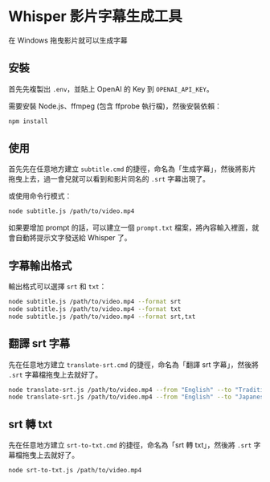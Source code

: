 # Whisper 影片字幕生成工具

在 Windows 拖曳影片就可以生成字幕

## 安裝

首先先複製出 `.env`，並貼上 OpenAI 的 Key 到 `OPENAI_API_KEY`。

需要安裝 Node.js、ffmpeg (包含 ffprobe 執行檔)，然後安裝依賴：

```bash
npm install
```

## 使用

首先先在任意地方建立 `subtitle.cmd` 的捷徑，命名為「生成字幕」，然後將影片拖曳上去，過一會兒就可以看到和影片同名的 `.srt` 字幕出現了。

或使用命令行模式：

```bash
node subtitle.js /path/to/video.mp4
```

如果要增加 prompt 的話，可以建立一個 `prompt.txt` 檔案，將內容輸入裡面，就會自動將提示文字發送給 Whisper 了。

## 字幕輸出格式

輸出格式可以選擇 `srt` 和 `txt`：

```bash
node subtitle.js /path/to/video.mp4 --format srt
node subtitle.js /path/to/video.mp4 --format txt
node subtitle.js /path/to/video.mp4 --format srt,txt
```

## 翻譯 srt 字幕

先在任意地方建立 `translate-srt.cmd` 的捷徑，命名為「翻譯 srt 字幕」，然後將 `.srt` 字幕檔拖曳上去就好了。

```bash
node translate-srt.js /path/to/video.mp4 --from "English" --to "Traditional Chinese"
node translate-srt.js /path/to/video.mp4 --from "English" --to "Japanese"
```

## srt 轉 txt

先在任意地方建立 `srt-to-txt.cmd` 的捷徑，命名為「srt 轉 txt」，然後將 `.srt` 字幕檔拖曳上去就好了。

```bash
node srt-to-txt.js /path/to/video.mp4
```
